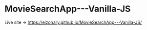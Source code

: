 # MovieSearchApp---Vanilla-JS

Live site => https://elzohary.github.io/MovieSearchApp---Vanilla-JS/
